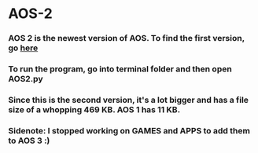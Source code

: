 # AOS-2

### AOS 2 is the newest version of AOS. To find the first version, go [here](https://github.com/Nanobot567/AOS-1)

### To run the program, go into terminal folder and then open AOS2.py

### Since this is the second version, it's a lot bigger and has a file size of a whopping 469 KB. AOS 1 has 11 KB.

### Sidenote: I stopped working on GAMES and APPS to add them to AOS 3 :)
